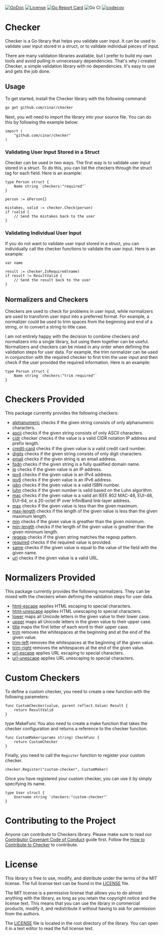 [![GoDoc](https://godoc.org/github.com/cinar/checker?status.svg)](https://godoc.org/github.com/cinar/checker)
[![License](https://img.shields.io/badge/License-MIT-blue.svg)](https://opensource.org/licenses/MIT)
[![Go Report Card](https://goreportcard.com/badge/github.com/cinar/checker)](https://goreportcard.com/report/github.com/cinar/checker)
![Go CI](https://github.com/cinar/checker/actions/workflows/go.yml/badge.svg)
[![codecov](https://codecov.io/gh/cinar/checker/branch/main/graph/badge.svg?token=VO9BYBHJHE)](https://codecov.io/gh/cinar/checker)

# Checker

Checker is a Go library that helps you validate user input. It can be used to validate user input stored in a struct, or to validate individual pieces of input.

There are many validation libraries available, but I prefer to build my own tools and avoid pulling in unnecessary dependencies. That's why I created Checker, a simple validation library with no dependencies. It's easy to use and gets the job done.

## Usage

To get started, install the Checker library with the following command:

```bash
go get github.com/cinar/checker
```

Next, you will need to import the library into your source file. You can do this by following the example below:

```golang
import (
    "github.com/cinar/checker"
)
```

### Validating User Input Stored in a Struct

Checker can be used in two ways. The first way is to validate user input stored in a struct. To do this, you can list the checkers through the struct tag for each field. Here is an example:

```golang
type Person struct {
    Name string `checkers:"required"`
}

person := &Person{}

mistakes, valid := checker.Check(person)
if !valid {
    // Send the mistakes back to the user
}
```

### Validating Individual User Input

If you do not want to validate user input stored in a struct, you can individually call the checker functions to validate the user input. Here is an example:

```golang
var name

result := checker.IsRequired(name)
if result != ResultValid {
    // Send the result back to the user
}
```

## Normalizers and Checkers

Checkers are used to check for problems in user input, while normalizers are used to transform user input into a preferred format. For example, a normalizer could be used to trim spaces from the beginning and end of a string, or to convert a string to title case.

I am not entirely happy with the decision to combine checkers and normalizers into a single library, but using them together can be useful. Normalizers and checkers can be mixed in any order when defining the validation steps for user data. For example, the trim normalizer can be used in conjunction with the required checker to first trim the user input and then check if the user provided the required information. Here is an example:

```golang
type Person struct {
    Name string `checkers:"trim required"`
}
```

# Checkers Provided

This package currently provides the following checkers:

- [alphanumeric](doc/checkers/alphanumeric.md) checks if the given string consists of only alphanumeric characters.
- [ascii](doc/checkers/ascii.md) checks if the given string consists of only ASCII characters.
- [cidr](doc/checkers/cidr.md) checker checks if the value is a valid CIDR notation IP address and prefix length.
- [credit-card](doc/checkers/credit_card.md) checks if the given value is a valid credit card number.
- [digits](doc/checkers/digits.md) checks if the given string consists of only digit characters.
- [email](doc/checkers/email.md) checks if the given string is an email address.
- [fqdn](doc/checkers/fqdn.md) checks if the given string is a fully qualified domain name.
- [ip](doc/checkers/ip.md) checks if the given value is an IP address.
- [ipv4](doc/checkers/ipv4.md) checks if the given value is an IPv4 address.
- [ipv6](doc/checkers/ipv6.md) checks if the given value is an IPv6 address.
- [isbn](doc/checkers/isbn.md) checks if the given value is a valid ISBN number.
- [luhn](doc/checkers/luhn.md) checks if the given number is valid based on the Luhn algorithm.
- [mac](doc/checkers/mac.md) checks if the given value is a valid an IEEE 802 MAC-48, EUI-48, EUI-64, or a 20-octet IP over InfiniBand link-layer address.
- [max](doc/checkers/max.md) checks if the given value is less than the given maximum.
- [max-length](doc/checkers/maxlength.md) checks if the length of the given value is less than the given maximum length.
- [min](doc/checkers/min.md) checks if the given value is greather than the given minimum.
- [min-length](doc/checkers/minlength.md) checks if the length of the given value is greather than the given minimum length.
- [regexp](doc/checkers/regexp.md) checks if the given string matches the regexp pattern.
- [required](doc/checkers/required.md) checks if the required value is provided.
- [same](doc/checkers/same.md) checks if the given value is equal to the value of the field with the given name.
- [url](doc/checkers/url.md) checks if the given value is a valid URL.

# Normalizers Provided

This package currently provides the following normalizers. They can be mixed with the checkers when defining the validation steps for user data.

- [html-escape](doc/normalizers/html_escape.md) applies HTML escaping to special characters.
- [html-unescape](doc/normalizers/html_unescape.md) applies HTML unescaping to special characters.
- [lower](doc/normalizers/lower.md) maps all Unicode letters in the given value to their lower case.
- [upper](doc/normalizers/upper.md) maps all Unicode letters in the given value to their upper case.
- [title](doc/normalizers/title.md) maps the first letter of each word to their upper case.
- [trim](doc/normalizers/trim.md) removes the whitespaces at the beginning and at the end of the given value.
- [trim-left](doc/normalizers/trim_left.md) removes the whitespaces at the beginning of the given value.
- [trim-right](doc/normalizers/trim_right.md) removes the whitespaces at the end of the given value.
- [url-escape](doc/normalizers/url_escape.md) applies URL escaping to special characters.
- [url-unescape](doc/normalizers/url_unescape.md) applies URL unescaping to special characters.

# Custom Checkers

To define a custom checker, you need to create a new function with the following parameters:

```golang
func CustomChecker(value, parent reflect.Value) Result {
    return ResultValid
}
```
type MakeFunc 
You also need to create a make function that takes the checker configuration and returns a reference to the checker function.

```golang
func CustomMaker(params string) CheckFunc {
    return CustomChecker
}
```

Finally, you need to call the ```Register``` function to register your custom checker.

```golang
checker.Register("custom-checker", CustomMaker)
```

Once you have registered your custom checker, you can use it by simply specifying its name.

```golang
type User struct {
    Username string `checkers:"custom-checker"`
}
```

# Contributing to the Project

Anyone can contribute to Checkers library. Please make sure to read our [Contributor Covenant Code of Conduct](./CODE_OF_CONDUCT.md) guide first. Follow the [How to Contribute to Checker](./CONTRIBUTING.md) to contribute.

# License

This library is free to use, modify, and distribute under the terms of the MIT license. The full license text can be found in the [LICENSE](./LICENSE) file.

The MIT license is a permissive license that allows you to do almost anything with the library, as long as you retain the copyright notice and the license text. This means that you can use the library in commercial products, modify it, and redistribute it without having to ask for permission from the authors.

The [LICENSE](./LICENSE) file is located in the root directory of the library. You can open it in a text editor to read the full license text.
